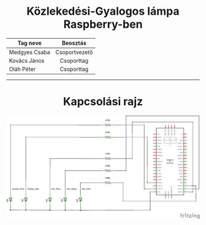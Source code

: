 <div align="center">
<h1>Közlekedési-Gyalogos lámpa Raspberry-ben</h1>


| Tag neve   |      Beosztás      |
|----------|:-------------:|
| Medgyes Csaba |  Csoportvezető |
| Kovács János |   Csoporttag   |
| Oláh Péter |     Csoporttag |


<hr>

# Kapcsolási rajz
</div>

![Kapcsrajz]([Fritzing]/p1_2021-22_schem.png)